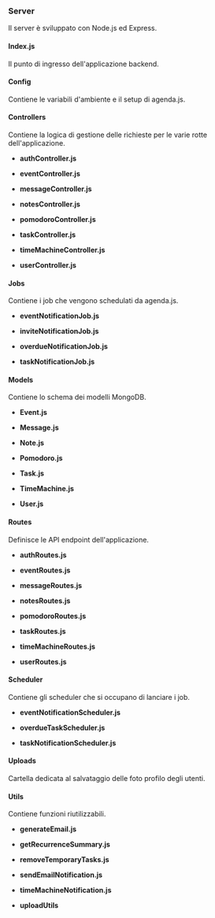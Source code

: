 ### Server

Il server è sviluppato con Node.js ed Express.

#### Index.js
Il punto di ingresso dell'applicazione backend.

#### Config
Contiene le variabili d'ambiente e il setup di agenda.js.

#### Controllers
Contiene la logica di gestione delle richieste per le varie rotte dell'applicazione.

- **authController.js**

- **eventController.js**

- **messageController.js**

- **notesController.js**

- **pomodoroController.js**

- **taskController.js**

- **timeMachineController.js**

- **userController.js**

#### Jobs
Contiene i job che vengono schedulati da agenda.js.

- **eventNotificationJob.js**

- **inviteNotificationJob.js**

- **overdueNotificationJob.js**

- **taskNotificationJob.js**

#### Models
Contiene lo schema dei modelli MongoDB.

- **Event.js**

- **Message.js**

- **Note.js**

- **Pomodoro.js**

- **Task.js**

- **TimeMachine.js**

- **User.js**

#### Routes
Definisce le API endpoint dell'applicazione.

- **authRoutes.js**

- **eventRoutes.js**

- **messageRoutes.js**

- **notesRoutes.js**

- **pomodoroRoutes.js**

- **taskRoutes.js**

- **timeMachineRoutes.js**

- **userRoutes.js**

#### Scheduler
Contiene gli scheduler che si occupano di lanciare i job.

- **eventNotificationScheduler.js**

- **overdueTaskScheduler.js**

- **taskNotificationScheduler.js**

#### Uploads
Cartella dedicata al salvataggio delle foto profilo degli utenti.

#### Utils
Contiene funzioni riutilizzabili.

- **generateEmail.js**

- **getRecurrenceSummary.js**

- **removeTemporaryTasks.js**

- **sendEmailNotification.js**

- **timeMachineNotification.js**

- **uploadUtils**